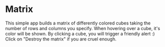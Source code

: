 # Matrix
This simple app builds a matrix of differently colored cubes taking the number of rows and columns you specify. When hovering over a cube, it's color will be shown. By clicking a cube, you will trigger a friendly alert :) Click on "Destroy the matrix" if you are cruel enough.
